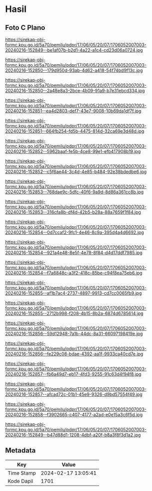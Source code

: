 # Hasil

## Foto C Plano

https://sirekap-obj-formc.kpu.go.id/5a70/pemilu/pdpr/17/06/05/20/07/1706052007003-20240216-152849--be1af07b-b2d1-4a22-a1c4-cd23d06a0724.jpg

https://sirekap-obj-formc.kpu.go.id/5a70/pemilu/pdpr/17/06/05/20/07/1706052007003-20240216-152850--179d950d-93ab-4d62-a418-54f74bd9f13c.jpg

https://sirekap-obj-formc.kpu.go.id/5a70/pemilu/pdpr/17/06/05/20/07/1706052007003-20240216-152850--2a48e8a3-2bce-4b09-91a9-b7e31ebcd334.jpg

https://sirekap-obj-formc.kpu.go.id/5a70/pemilu/pdpr/17/06/05/20/07/1706052007003-20240216-152851--ea4d2803-def7-43e7-9008-10b69da1df7f.jpg

https://sirekap-obj-formc.kpu.go.id/5a70/pemilu/pdpr/17/06/05/20/07/1706052007003-20240216-152851--664fb254-fd5b-4475-814d-32ca69e3d48d.jpg

https://sirekap-obj-formc.kpu.go.id/5a70/pemilu/pdpr/17/06/05/20/07/1706052007003-20240216-152852--5962baaf-fe5b-4ce8-99e1-efb417908b19.jpg

https://sirekap-obj-formc.kpu.go.id/5a70/pemilu/pdpr/17/06/05/20/07/1706052007003-20240216-152852--c5f6ae44-3c4d-4e85-b484-92e38bdedbe6.jpg

https://sirekap-obj-formc.kpu.go.id/5a70/pemilu/pdpr/17/06/05/20/07/1706052007003-20240216-152853--768dae9c-5dfc-40f6-9a9d-8d86a361cc8b.jpg

https://sirekap-obj-formc.kpu.go.id/5a70/pemilu/pdpr/17/06/05/20/07/1706052007003-20240216-152853--316cfa8b-df4d-42b5-b28a-88a7659f1f84.jpg

https://sirekap-obj-formc.kpu.go.id/5a70/pemilu/pdpr/17/06/05/20/07/1706052007003-20240216-152854--0d7ccaf2-9fc1-4e46-8c9a-395d4a4d6692.jpg

https://sirekap-obj-formc.kpu.go.id/5a70/pemilu/pdpr/17/06/05/20/07/1706052007003-20240216-152854--921a4e48-8e5f-4e78-8f84-d4d17ddf7985.jpg

https://sirekap-obj-formc.kpu.go.id/5a70/pemilu/pdpr/17/06/05/20/07/1706052007003-20240216-152854--f7a6848c-a3f2-418c-85be-c94f8ea75eb6.jpg

https://sirekap-obj-formc.kpu.go.id/5a70/pemilu/pdpr/17/06/05/20/07/1706052007003-20240216-152855--af1b7ac4-2737-4897-9913-cd7cc0065fb9.jpg

https://sirekap-obj-formc.kpu.go.id/5a70/pemilu/pdpr/17/06/05/20/07/1706052007003-20240216-152855--2712b998-f208-4b15-8b2a-6874d6785614.jpg

https://sirekap-obj-formc.kpu.go.id/5a70/pemilu/pdpr/17/06/05/20/07/1706052007003-20240216-152856--59d12948-7a1b-44dc-8a31-66097198419e.jpg

https://sirekap-obj-formc.kpu.go.id/5a70/pemilu/pdpr/17/06/05/20/07/1706052007003-20240216-152856--fe229c08-bdae-4392-aa1f-9933ca40cd7e.jpg

https://sirekap-obj-formc.kpu.go.id/5a70/pemilu/pdpr/17/06/05/20/07/1706052007003-20240216-152857--fb6a49d7-eb17-4fd3-9255-91c63d4f94f8.jpg

https://sirekap-obj-formc.kpu.go.id/5a70/pemilu/pdpr/17/06/05/20/07/1706052007003-20240216-152857--afcad72c-01b1-45e9-9326-d9bd57554f49.jpg

https://sirekap-obj-formc.kpu.go.id/5a70/pemilu/pdpr/17/06/05/20/07/1706052007003-20240216-152858--f3902665-c407-4177-a2ad-e0e15a3c6f5d.jpg

https://sirekap-obj-formc.kpu.go.id/5a70/pemilu/pdpr/17/06/05/20/07/1706052007003-20240216-152849--b47d88d1-1208-4dbf-a20f-b8a3f8f3d1a2.jpg


## Metadata

| Key        | Value               |
| ---------- | ------------------- |
| Time Stamp | 2024-02-17 13:05:41 |
| Kode Dapil | 1701                |



